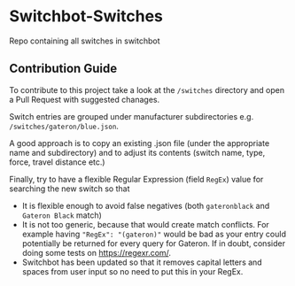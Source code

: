 # Switchbot-Switches
Repo containing all switches in switchbot

## Contribution Guide
To contribute to this project take a look at the `/switches` directory and open a Pull Request with suggested chanages.

Switch entries are grouped under manufacturer subdirectories e.g. `/switches/gateron/blue.json`.

A good approach is to copy an existing .json file (under the appropriate name and subdirectory) and to adjust its contents (switch name, type, force, travel distance etc.)

Finally, try to have a flexible Regular Expression (field `RegEx`) value for searching the new switch so that
- It is flexible enough to avoid false negatives (both `gateronblack` and `Gateron Black` match)
- It is not too generic, because that would create match conflicts. For example having `"RegEx": "(gateron)"` would be bad as your entry could potentially be returned for every query for Gateron. If in doubt, consider doing some tests on https://regexr.com/.
- Switchbot has been updated so that it removes capital letters and spaces from user input so no need to put this in your RegEx.
